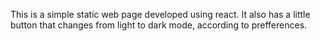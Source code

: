 This is a simple static web page developed using react. It also has a little button that changes from light to dark mode, according to prefferences.
